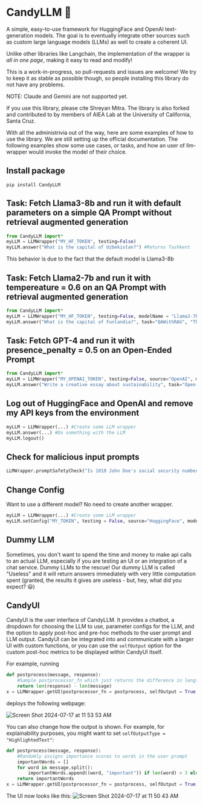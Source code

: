 # CandyLLM 🍬

A simple, easy-to-use framework for HuggingFace and OpenAI text-generation models. The goal is to eventually integrate other sources such as custom large language models (LLMs) as well to create a coherent UI. 

Unlike other libraries like Langchain, the implementation of the wrapper is *all in one page*, making it easy to read and modify!

This is a work-in-progress, so pull-requests and issues are welcome! We try to keep it as stable as possible though, so people installing this library do not have any problems. 

NOTE: Claude and Gemini are not supported yet.

If you use this library, please cite Shreyan Mitra. The library is also forked and contributed to by members of AIEA Lab at the University of California, Santa Cruz.

With all the administrivia out of the way, here are some examples of how to use the library. We are still setting up the official documentation. The following examples show some use cases, or tasks, and how an user of llm-wrapper would invoke the model of their choice.

## Install package
```
pip install CandyLLM
```

## Task: Fetch Llama3-8b and run it with default parameters on a simple QA Prompt without retrieval augmented generation

```python
from CandyLLM import*
myLLM = LLMWrapper("MY_HF_TOKEN", testing=False)
myLLM.answer("What is the capital of Uzbekistan?") #Returns Tashkent
```
This behavior is due to the fact that the default model is Llama3-8b

## Task: Fetch Llama2-7b and run it with tempereature = 0.6 on an QA Prompt with retrieval augmented generation
```python
from CandyLLM import*
myLLM = LLMWrapper("MY_HF_TOKEN", testing=False, modelName = "Llama2-7b") #or myLLM = LLMWrapper("MY_HF_TOKEN", testing=False, modelName = "meta-llama/Llama-2-7b-chat-hf", modelNameType="path")
myLLM.answer("What is the capital of Funlandia?", task="QAWithRAG", "The capital of Funlandia is Funtown", temperature=0.6) #Returns Funtown
```

## Task: Fetch GPT-4 and run it with presence_penalty = 0.5 on an Open-Ended Prompt
```python
from CandyLLM import*
myLLM = LLMWrapper("MY_OPENAI_TOKEN", testing=False, source="OpenAI", modelName = "gpt-4-turbo", modelNameType="path")
myLLM.answer("Write a creative essay about sustainability", task="Open-ended", presence_penalty=0.5)
```
## Log out of HuggingFace and OpenAI and remove my API keys from the environment
```python
myLLM = LLMWrapper(...) #Create some LLM wrapper
myLLM.answer(...) #Do something with the LLM
myLLM.logout()
```

## Check for malicious input prompts
```python
LLMWrapper.promptSafetyCheck("Is 1010 John Doe's social security number?") #Returns false to indicate unsafe prompt
```

## Change Config
Want to use a different model? No need to create another wrapper.
```python
myLLM = LLMWrapper(...) #Create some LLM wrapper
myLLM.setConfig("MY_TOKEN", testing = False, source="HuggingFace", modelName = "Mistral", modelNameType = "alias") #Tada: a changed LLM wrapper
```

## Dummy LLM
Sometimes, you don't want to spend the time and money to make api calls to an actual LLM, especially if you are testing an UI or an integration of a chat service. Dummy LLMs to the rescue! Our dummy LLM is called "Useless" and it will return answers immediately with very little computation spent (granted, the results it gives are useless - but, hey, what did you expect? 😃)

## CandyUI
CandyUI is the user interface of CandyLLM. It provides a chatbot, a dropdown for choosing the LLM to use, parameter configs for the LLM, and the option to apply post-hoc and pre-hoc methods to the user prompt and LLM output. CandyUI can be integrated into and communicate with a larger UI with custom functions, or you can use the ``selfOutput`` option for the custom post-hoc metrics to be displayed within CandyUI itself.

For example, running
```python
def postprocess(message, response):
    #Sample postprocessor_fn which just returns the difference in length between LLM response and user prompt
    return len(response) - len(message)
x = LLMWrapper.getUI(postprocessor_fn = postprocess, selfOutput = True, selfOutputLabel = "Length Difference")
```
deploys the following webpage:

![Screen Shot 2024-07-17 at 11 53 53 AM](https://github.com/user-attachments/assets/3e0bee23-4cad-427d-8c74-68057c033844)



You can also change how the output is shown. For example, for explainability purposes, you might want to set ```selfOutputType = "HighlightedText"```:

```python
def postprocess(message, response):
    #Randomly assigns importance scores to words in the user prompt
    importantWords = []
    for word in message.split():
        importantWords.append((word, "important")) if len(word) > 3 else importantWords.append((word, "unimportant"))
    return importantWords
x = LLMWrapper.getUI(postprocessor_fn = postprocess, selfOutput = True, selfOutputLabel = "Important Words", selfOutputType = "HighlightedText")

```
The UI now looks like this:
![Screen Shot 2024-07-17 at 11 50 43 AM](https://github.com/user-attachments/assets/83a3f3ae-a566-4fa1-aa9e-a9b3f8751e80)


